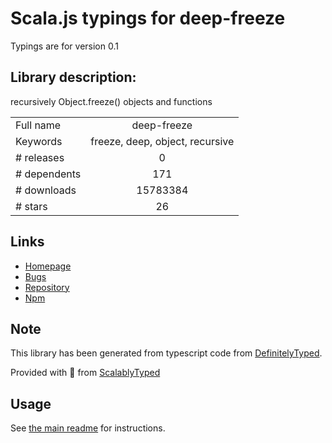 
# Scala.js typings for deep-freeze

Typings are for version 0.1

## Library description:
recursively Object.freeze() objects and functions

|                    |                 |
| ------------------ | :-------------: |
| Full name          | deep-freeze |
| Keywords           | freeze, deep, object, recursive |
| # releases         | 0 |
| # dependents       | 171 |
| # downloads        | 15783384 |
| # stars            | 26 |

## Links
- [Homepage](https://github.com/substack/deep-freeze)
- [Bugs](https://github.com/substack/deep-freeze/issues)
- [Repository](https://github.com/substack/deep-freeze)
- [Npm](https://www.npmjs.com/package/deep-freeze)
    


## Note
This library has been generated from typescript code from [DefinitelyTyped](https://definitelytyped.org).

Provided with :purple_heart: from [ScalablyTyped](https://github.com/oyvindberg/ScalablyTyped)

## Usage
See [the main readme](../../readme.md) for instructions.


